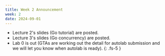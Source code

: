 ```yaml
---
title: Week 2 Announcement
week: 2
date: 2024-09-01
---
```


* Lecture 2's slides (Go tutorial) are posted.
* Lecture 3's slides (Go concurrency) are posted.
* Lab 0 is out (GTAs are working out the detail for autolab submission and we will let you know when autolab is ready). 
{: .fs-5 }
